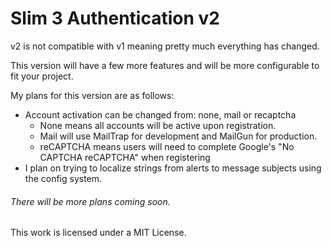 # Slim 3 Authentication v2
v2 is not compatible with v1 meaning pretty much everything has changed.  

This version will have a few more features and will be more configurable to fit your project.  

My plans for this version are as follows:  

- Account activation can be changed from: none, mail or recaptcha
    - None means all accounts will be active upon registration.
    - Mail will use MailTrap for development and MailGun for production.
    - reCAPTCHA means users will need to complete Google's "No CAPTCHA reCAPTCHA" when registering
- I plan on trying to localize strings from alerts to message subjects using the config system.

###### There will be more plans coming soon.  


This work is licensed under a MIT License.
